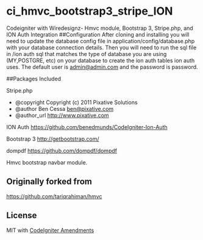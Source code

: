 ci_hmvc_bootstrap3_stripe_ION
=============================

Codeigniter with Wiredesignz- Hmvc module, Bootstrap 3, Stripe.php, and ION Auth Integration
##Configuration
After cloning and installing you will need to update the database config file in application/config/database.php with your database connection details.
Then you will need to run the sql file in /ion auth sql that matches the type of database you are using (MY,POSTGRE, etc) on your database to create the ion auth tables ion auth uses.
The default user is admin@admin.com and the password is password.

##Packages Included

Stripe.php  
* @copyright   Copyright (c) 2011 Pixative Solutions
* @author      Ben Cessa <ben@pixative.com>
* @author_url  http://www.pixative.com

ION Auth
https://github.com/benedmunds/CodeIgniter-Ion-Auth

Bootstrap 3
http://getbootstrap.com/

dompdf
https://github.com/dompdf/dompdf

Hmvc bootstrap navbar module.


## Originally forked from

https://github.com/tariqrahiman/hmvc

## License

MIT with [CodeIgniter Amendments](http://codeigniter.com/user_guide/license.html)
